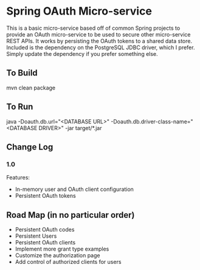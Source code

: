 # Spring OAuth Micro-service

This is a basic micro-service based off of common Spring projects to provide an
OAuth micro-service to be used to secure other micro-service REST APIs.  It
works by persisting the OAuth tokens to a shared data store.  Included is the
dependency on the PostgreSQL JDBC driver, which I prefer.  Simply update the
dependency if you prefer something else.

## To Build
mvn clean package 

## To Run
java -Doauth.db.url="\<DATABASE URL\>" -Doauth.db.driver-class-name="\<DATABASE
DRIVER\>" -jar target/*.jar

## Change Log
### 1.0
Features:
- In-memory user and OAuth client configuration
- Persistent OAuth tokens

## Road Map (in no particular order)
- Persistent OAuth codes
- Persistent Users
- Persistent OAuth clients
- Implement more grant type examples
- Customize the authorization page
- Add control of authorized clients for users